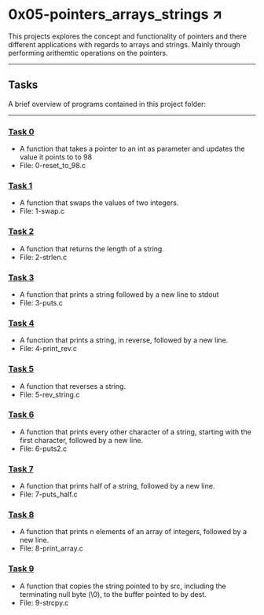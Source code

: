 # 0x05-pointers_arrays_strings ↗️

This projects explores the concept and functionality of pointers and there different applications with regards to arrays and strings. Mainly through performing arithemtic operations on the pointers.

----

## Tasks 

A brief overview of programs contained in this project folder:

----

### [Task 0](https://github.com/JohnIanOngayi/alx-low_level_programming/blob/master/0x05-pointers_arrays_strings/0-reset_to_98.c)

- A  function that takes a pointer to an int as parameter and updates the value it points to to 98
- File: 0-reset_to_98.c

### [Task 1](https://github.com/JohnIanOngayi/alx-low_level_programming/blob/master/0x05-pointers_arrays_strings/1-swap.c)

- A function that swaps the values of two integers.
- File: 1-swap.c

### [Task 2](https://github.com/JohnIanOngayi/alx-low_level_programming/blob/master/0x05-pointers_arrays_strings/2-strlen.c)

- A function that returns the length of a string.
- File: 2-strlen.c

### [Task 3](https://github.com/JohnIanOngayi/alx-low_level_programming/blob/master/0x05-pointers_arrays_strings/3-puts.c)

- A function that prints a string followed by a new line to stdout
- File: 3-puts.c

### [Task 4](https://github.com/JohnIanOngayi/alx-low_level_programming/blob/master/0x05-pointers_arrays_strings/4-print_rev.c)

- A function that prints a string, in reverse, followed by a new line.
- File: 4-print_rev.c

### [Task 5](https://github.com/JohnIanOngayi/alx-low_level_programming/blob/master/0x05-pointers_arrays_strings/5-rev_string.c)

- A  function that reverses a string.
- File: 5-rev_string.c

### [Task 6](https://github.com/JohnIanOngayi/alx-low_level_programming/blob/master/0x05-pointers_arrays_strings/6-puts2.c)

- A function that prints every other character of a string, starting with the first character, followed by a new line.
- File: 6-puts2.c

### [Task 7](https://github.com/JohnIanOngayi/alx-low_level_programming/blob/master/0x05-pointers_arrays_strings/7-puts_half.c)

- A function that prints half of a string, followed by a new line.
- File: 7-puts_half.c

### [Task 8](https://github.com/JohnIanOngayi/alx-low_level_programming/blob/master/0x05-pointers_arrays_strings/8-print_array.c)

- A function that prints n elements of an array of integers, followed by a new line.
- File: 8-print_array.c

### [Task 9](https://github.com/JohnIanOngayi/alx-low_level_programming/blob/master/0x05-pointers_arrays_strings/9-strcpy.c)

- A function that copies the string pointed to by src, including the terminating null byte (\0), to the buffer pointed to by dest.
- File: 9-strcpy.c

